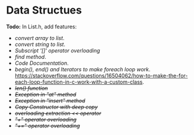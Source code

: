 # Data Structues

**Todo:** In List.h, add features:
* *convert array to list*.
* *convert string to list*.
* *Subscript '[]' operator overloading*
* *find method*.
* *Code Documentation*.
* *begin(), end() and Iterators to make foreach loop work*. https://stackoverflow.com/questions/16504062/how-to-make-the-for-each-loop-function-in-c-work-with-a-custom-class.
* ~~*len() function*~~
* ~~*Exception in "at" method*~~
* ~~*Exception in "insert" method*~~
* ~~*Copy Constructor with deep copy*~~
* ~~*overloading extraction << operator*~~
* ~~*"+" operator overloading*~~
* ~~*"+=" operator overloading*~~